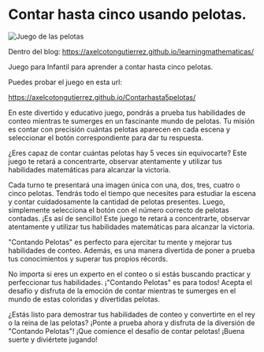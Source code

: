 # Contar hasta cinco usando pelotas.

![Juego de las pelotas](https://axelcotongutierrez.github.io/learningmathematicas/assets/images//posts/Contar5/jcontar5.jpg)

Dentro del blog: https://axelcotongutierrez.github.io/learningmathematicas/

Juego para Infantil para aprender a contar hasta cinco pelotas.

Puedes probar el juego en esta url:

https://axelcotongutierrez.github.io/Contarhasta5pelotas/

En este divertido y educativo juego, pondrás a prueba tus habilidades de conteo mientras te sumerges en un fascinante mundo de pelotas. Tu misión es contar con precisión cuántas pelotas aparecen en cada escena y seleccionar el botón correspondiente para dar tu respuesta.

¿Eres capaz de contar cuántas pelotas hay 5 veces sin equivocarte? Este juego te retará a concentrarte, observar atentamente y utilizar tus habilidades matemáticas para alcanzar la victoria.

Cada turno te presentará una imagen única con una, dos, tres, cuatro o cinco pelotas. Tendrás todo el tiempo que necesites para estudiar la escena y contar cuidadosamente la cantidad de pelotas presentes. Luego, simplemente selecciona el botón con el número correcto de pelotas contadas. ¡Es así de sencillo! Este juego te retará a concentrarte, observar atentamente y utilizar tus habilidades matemáticas para alcanzar la victoria.

"Contando Pelotas" es perfecto para ejercitar tu mente y mejorar tus habilidades de conteo. Además, es una manera divertida de poner a prueba tus conocimientos y superar tus propios récords.

No importa si eres un experto en el conteo o si estás buscando practicar y perfeccionar tus habilidades. ¡"Contando Pelotas" es para todos! Acepta el desafío y disfruta de la emoción de contar mientras te sumerges en el mundo de estas coloridas y divertidas pelotas.

¿Estás listo para demostrar tus habilidades de conteo y convertirte en el rey o la reina de las pelotas? ¡Ponte a prueba ahora y disfruta de la diversión de "Contando Pelotas"! ¡Que comience el desafío de contar pelotas! ¡Buena suerte y diviértete jugando!